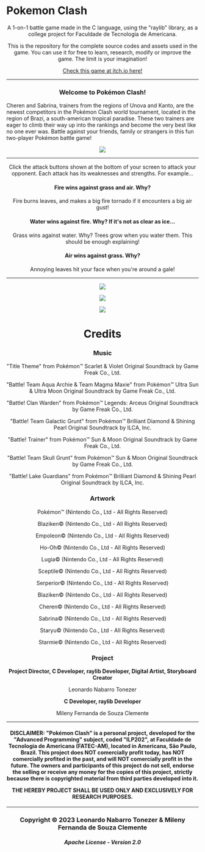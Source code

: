 # Pokemon Clash
<html>

<p align="center">A 1-on-1 battle game made in the C language, using the "raylib" library, as a college project for Faculdade de Tecnologia de Americana.</p>

<p align="center">This is the repository for the complete source codes and assets used in the game. You can use it for free to learn, research, modify or improve the game. The limit is your imagination!</p>

<p align="center"><a href="https://mclement.itch.io/pokemon-clash" target="_blank">Check this game at itch.io here!</a></p>
<hr>
 
  <h3 align="center"> Welcome to Pokémon Clash!</h3>

Cheren and Sabrina, trainers from the regions of Unova and Kanto, are the newest competitors in the Pokémon Clash world tournament, located in the region of Brazi, a south-american tropical paradise. These two trainers are eager to climb their way up into the rankings and become the very best like no one ever was.
Battle against your friends, family or strangers in this fun two-player Pokémon battle game!
  
  <p align="center">
  <img src="https://github.com/mclementx/PokemonClash/blob/main/assets/gameplayPrints/gameplay2.png"></img>
  </p>
  
  <hr>
  <p align="center">
  Click the attack buttons shown at the bottom of your screen to attack your opponent.
  Each attack has its weaknesses and strengths. For example...
  </p>
  
  <h4 align="center">
  Fire wins against grass and air. Why?
  </h4>
  
  <p align="center">
  Fire burns leaves, and makes a big fire tornado if it encounters a big air gust!
  </p>
  
  <h4 align="center">
  Water wins against fire. Why?
  If it's not as clear as ice...
  </h4>
  
  <p align="center">
  Grass wins against water. Why?
  Trees grow when you water them. This should be enough explaining!
  </p>
  
   <h4 align="center">
   Air wins against grass. Why?
   </h4>
   
   <p align="center">
   Annoying leaves hit your face when you're around a gale!
   </p>
   
   <hr>
   
   <p align="center">
  <img src="https://github.com/mclementx/PokemonClash/blob/main/assets/gameplayPrints/menu.png"></img>
  </p>
  
  <p align="center">
  <img src="https://github.com/mclementx/PokemonClash/blob/main/assets/gameplayPrints/gameplay1.png"></img>
  </p>
  
  <p align="center">
  <img src="https://github.com/mclementx/PokemonClash/blob/main/assets/gameplayPrints/gameplay3.png"></img>
  </p>
  
  
  
  
<h1 align="center">  Credits    </h1>

<h3 align="center"> Music </h3>

 <p align="center">
"Title Theme" from Pokémon™ Scarlet & Violet Original Soundtrack by Game Freak Co., Ltd.
</p>

 <p align="center">
"Battle! Team Aqua Archie & Team Magma Maxie" from Pokémon™ Ultra Sun & Ultra Moon Original Soundtrack by Game Freak Co., Ltd.
</p>

 <p align="center">
"Battle! Clan Warden" from Pokémon™ Legends: Arceus Original Soundtrack by Game Freak Co., Ltd.
</p>

 <p align="center">
"Battle! Team Galactic Grunt" from Pokémon™ Brilliant Diamond & Shining Pearl Original Soundtrack by ILCA, Inc.
</p>

 <p align="center">
"Battle! Trainer" from Pokémon™ Sun & Moon Original Soundtrack by Game Freak Co., Ltd.
</p>

 <p align="center">
"Battle! Team Skull Grunt" from Pokémon™ Sun & Moon Original Soundtrack by Game Freak Co., Ltd.
</p>

 <p align="center">
"Battle! Lake Guardians" from Pokémon™ Brilliant Diamond & Shining Pearl Original Soundtrack by ILCA, Inc.
</p>

<h3 align="center"> Artwork </h3>

<p align="center">
Pokémon™ (Nintendo Co., Ltd - All Rights Reserved)
</p>

<p align="center">
Blaziken© (Nintendo Co., Ltd - All Rights Reserved)
</p>

<p align="center">
Empoleon© (Nintendo Co., Ltd - All Rights Reserved)
</p>

<p align="center">
Ho-Oh© (Nintendo Co., Ltd - All Rights Reserved)
</p>

<p align="center">
Lugia© (Nintendo Co., Ltd - All Rights Reserved)
</p>

<p align="center">
Sceptile© (Nintendo Co., Ltd - All Rights Reserved)
</p>

<p align="center">
Serperior© (Nintendo Co., Ltd - All Rights Reserved)
</p>

<p align="center">
Blaziken© (Nintendo Co., Ltd - All Rights Reserved)
</p>

<p align="center">
Cheren© (Nintendo Co., Ltd - All Rights Reserved)
</p>

<p align="center">
Sabrina© (Nintendo Co., Ltd - All Rights Reserved)
</p>

<p align="center">
Staryu© (Nintendo Co., Ltd - All Rights Reserved)
</p>

<p align="center">
Starmie© (Nintendo Co., Ltd - All Rights Reserved)
</p>

<h3 align="center"> Project </h3>

<p align="center"> <b> Project Director, C Developer, raylib Developer, Digital Artist, Storyboard Creator </b> </p>

<p align="center">  Leonardo Nabarro Tonezer </p>

<p align="center"> <b> C Developer, raylib Developer</b></p>

<p align="center"> Mileny Fernanda de Souza Clemente </p>

<hr>

<h4 align="center">
DISCLAIMER: "Pokémon Clash" is a personal project, developed for the "Advanced Programming" subject, coded "ILP202", at Faculdade de Tecnologia de Americana (FATEC-AM), located in Americana, São Paulo, Brazil.
This project does NOT comercially profit today, has NOT comercially profited in the past, and will NOT comercially profit in the future.
The owners and participants of this project do not sell, endorse the selling or receive any money for the copies of this project, strictly because there is copyrighted material from third parties developed into it.

THE HEREBY PROJECT SHALL BE USED ONLY AND EXCLUSIVELY FOR RESEARCH PURPOSES.
</h4>

<hr> 

<h3 align="center"> Copyright © 2023 Leonardo Nabarro Tonezer & Mileny Fernanda de Souza Clemente </h3>
<h5 align="center"> Apache License - Version 2.0 </h5>
   
</html>
